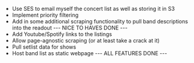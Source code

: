 * Use SES to email myself the concert list as well as storing it in S3
* Implement priority filtering
* Add in some additional scraping functionality to pull band descriptions into the readout
--- NICE TO HAVES DONE ---
* Add Youtube/Spotify links to the listings
* Allow page-agnostic scraping (or at least take a crack at it)
* Pull setlist data for shows
* Host band list as static webpage
--- ALL FEATURES DONE ---